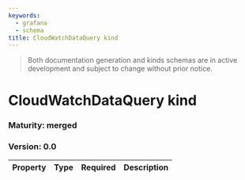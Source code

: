 ```yaml
---
keywords:
  - grafana
  - schema
title: CloudWatchDataQuery kind
---
```

> Both documentation generation and kinds schemas are in active development and subject to change without prior notice.

# CloudWatchDataQuery kind

### Maturity: merged
### Version: 0.0

| Property | Type | Required | Description |
|----------|------|----------|-------------|


